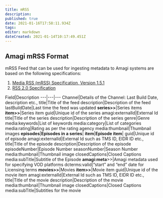 ```yaml
---
title: mRSS
description: 
published: true
date: 2021-01-16T17:58:11.934Z
tags: 
editor: markdown
dateCreated: 2021-01-14T10:17:49.451Z
---
```


## Amagi mRSS Format

mRSS Feed that can be used for ingesting metadata to Amagi systems are based on the following specifications:

1. [Media RSS (mRSS) Specification, Version 1.5.1](https://www.rssboard.org/media-rss)
2. [RSS 2.0 Specification](https://www.rssboard.org/rss-specification)

Field|Description
---|---|---
Channel|Details of the Channel: Last Build Date, description etc.,
title|Title of the feed
description|Description of the feed
lastBuildDate|Last time the feed was updated
**series>>**|Series items
**item>>**|Series item
guid|Unique id of the series
amagi:externalId|External Id
title|Title of the series
description|Description of the series
genre|Genre
media:keywords|List of keywords
media:category|List of categories
media:rating|Rating as per the rating agency
media:thumbnail|Thumbnail images
**episodes**|**Episodes in a series**|
**item**|**Episode item**|
guid|Unique id of episode
amagi:externalId|External Id such as TMS ID, EIDR ID etc.,
title|Title of the episode
description|Description of the episode
episodeNumber|Episode Number
seasonNumber|Season Number
media:thumbnail|Thumbnail image
closedCaptions|Closed Captions
media:subTitle|Subtitle of the Episode
**amagi:meta**>>|Amagi metadata used for specifying VOD platforms
dcterms:valid|“start” and “end” date for Licensing terms
**movies>>**|Movies
**item>>**|Movie item
guid|Unique id of the movie item
amagi:externalId|External Id such as TMS ID, EIDR ID etc.,
title|Title of the movie
description|Description of the movie
media:thumbnail|Thumbnail image
closedCaptions|Closed Captions
media:subTitle|Subtitles for the movie